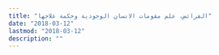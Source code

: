 ```yaml
---
title: "الفرائض، علم مقومات الانسان الوجودية وحكمة علاجها"
date: "2018-03-12"
lastmod: "2018-03-12"
description: ""
---
```

###